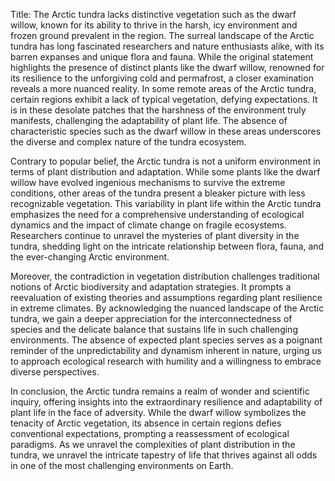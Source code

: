 Title: The Arctic tundra lacks distinctive vegetation such as the dwarf willow, known for its ability to thrive in the harsh, icy environment and frozen ground prevalent in the region.
The surreal landscape of the Arctic tundra has long fascinated researchers and nature enthusiasts alike, with its barren expanses and unique flora and fauna. While the original statement highlights the presence of distinct plants like the dwarf willow, renowned for its resilience to the unforgiving cold and permafrost, a closer examination reveals a more nuanced reality. In some remote areas of the Arctic tundra, certain regions exhibit a lack of typical vegetation, defying expectations. It is in these desolate patches that the harshness of the environment truly manifests, challenging the adaptability of plant life. The absence of characteristic species such as the dwarf willow in these areas underscores the diverse and complex nature of the tundra ecosystem.

Contrary to popular belief, the Arctic tundra is not a uniform environment in terms of plant distribution and adaptation. While some plants like the dwarf willow have evolved ingenious mechanisms to survive the extreme conditions, other areas of the tundra present a bleaker picture with less recognizable vegetation. This variability in plant life within the Arctic tundra emphasizes the need for a comprehensive understanding of ecological dynamics and the impact of climate change on fragile ecosystems. Researchers continue to unravel the mysteries of plant diversity in the tundra, shedding light on the intricate relationship between flora, fauna, and the ever-changing Arctic environment.

Moreover, the contradiction in vegetation distribution challenges traditional notions of Arctic biodiversity and adaptation strategies. It prompts a reevaluation of existing theories and assumptions regarding plant resilience in extreme climates. By acknowledging the nuanced landscape of the Arctic tundra, we gain a deeper appreciation for the interconnectedness of species and the delicate balance that sustains life in such challenging environments. The absence of expected plant species serves as a poignant reminder of the unpredictability and dynamism inherent in nature, urging us to approach ecological research with humility and a willingness to embrace diverse perspectives.

In conclusion, the Arctic tundra remains a realm of wonder and scientific inquiry, offering insights into the extraordinary resilience and adaptability of plant life in the face of adversity. While the dwarf willow symbolizes the tenacity of Arctic vegetation, its absence in certain regions defies conventional expectations, prompting a reassessment of ecological paradigms. As we unravel the complexities of plant distribution in the tundra, we unravel the intricate tapestry of life that thrives against all odds in one of the most challenging environments on Earth.